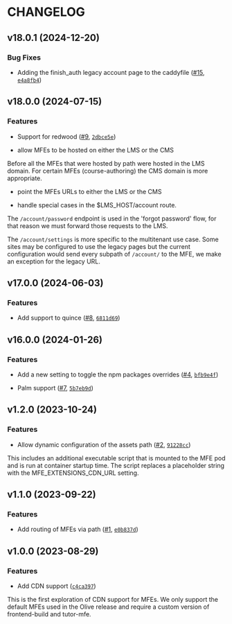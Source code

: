 # CHANGELOG


## v18.0.1 (2024-12-20)

### Bug Fixes

- Adding the finish_auth legacy account page to the caddyfile
  ([#15](https://github.com/eduNEXT/tutor-contrib-mfe-extensions/pull/15),
  [`e4a8fb4`](https://github.com/eduNEXT/tutor-contrib-mfe-extensions/commit/e4a8fb47a66bb90ffd311d21c00e7105adf15ff0))


## v18.0.0 (2024-07-15)

### Features

- Support for redwood ([#9](https://github.com/eduNEXT/tutor-contrib-mfe-extensions/pull/9),
  [`2dbce5e`](https://github.com/eduNEXT/tutor-contrib-mfe-extensions/commit/2dbce5ea1e8332245f5fd3913d4f81ba30cc41cc))

* allow MFEs to be hosted on either the LMS or the CMS

Before all the MFEs that were hosted by path were hosted in the LMS domain. For certain MFEs
  (course-authoring) the CMS domain is more appropriate.

* point the MFEs URLs to either the LMS or the CMS

* handle special cases in the $LMS_HOST/account route.

The `/account/password` endpoint is used in the 'forgot password' flow, for that reason we must
  forward those requests to the LMS.

The `/account/settings` is more specific to the multitenant use case. Some sites may be configured
  to use the legacy pages but the current configuration would send every subpath of `/account/` to
  the MFE, we make an exception for the legacy URL.


## v17.0.0 (2024-06-03)

### Features

- Add support to quince ([#8](https://github.com/eduNEXT/tutor-contrib-mfe-extensions/pull/8),
  [`6811d69`](https://github.com/eduNEXT/tutor-contrib-mfe-extensions/commit/6811d69784792cc9a2ac692a8ee81b6d9e0c6588))


## v16.0.0 (2024-01-26)

### Features

- Add a new setting to toggle the npm packages overrides
  ([#4](https://github.com/eduNEXT/tutor-contrib-mfe-extensions/pull/4),
  [`bfb9e4f`](https://github.com/eduNEXT/tutor-contrib-mfe-extensions/commit/bfb9e4f537e97e73c3e48a604b91f8e78b07c8eb))

- Palm support ([#7](https://github.com/eduNEXT/tutor-contrib-mfe-extensions/pull/7),
  [`5b7eb9d`](https://github.com/eduNEXT/tutor-contrib-mfe-extensions/commit/5b7eb9da9110de66cc402839b12f5d790bf1cbb8))


## v1.2.0 (2023-10-24)

### Features

- Allow dynamic configuration of the assets path
  ([#2](https://github.com/eduNEXT/tutor-contrib-mfe-extensions/pull/2),
  [`91228cc`](https://github.com/eduNEXT/tutor-contrib-mfe-extensions/commit/91228cc1ff0fe0b8e7577e9672bda1c3ab148f7b))

This includes an additional executable script that is mounted to the MFE pod and is run at container
  startup time. The script replaces a placeholder string with the MFE_EXTENSIONS_CDN_URL setting.


## v1.1.0 (2023-09-22)

### Features

- Add routing of MFEs via path
  ([#1](https://github.com/eduNEXT/tutor-contrib-mfe-extensions/pull/1),
  [`e0b837d`](https://github.com/eduNEXT/tutor-contrib-mfe-extensions/commit/e0b837d079626c246bc2ccb2e55cffe137951849))


## v1.0.0 (2023-08-29)

### Features

- Add CDN support
  ([`c4ca397`](https://github.com/eduNEXT/tutor-contrib-mfe-extensions/commit/c4ca397d7014beb4e77db2a1149650f09d20fe12))

This is the first exploration of CDN support for MFEs. We only support the default MFEs used in the
  Olive release and require a custom version of frontend-build and tutor-mfe.
